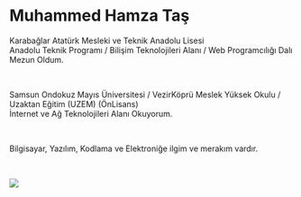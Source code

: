 <!DOCTYPE html>
<html lang="tr">
<head>
  <meta charset="UTF-8">
</head>
<body>
  <h1>Muhammed Hamza Taş</h1>
<p>Karabağlar Atatürk Mesleki ve Teknik Anadolu Lisesi <br/>
Anadolu Teknik Programı / Bilişim Teknolojileri Alanı / Web Programcılığı Dalı Mezun Oldum.
</p>
<br/>
<p>Samsun Ondokuz Mayıs Üniversitesi / VezirKöprü Meslek Yüksek Okulu / Uzaktan Eğitim (UZEM) (ÖnLisans) 
<br/>İnternet ve Ağ Teknolojileri Alanı Okuyorum.</p>
<br/>
<p>Bilgisayar, Yazılım, Kodlama ve Elektroniğe ilgim ve merakım vardır.</p>
<br/>

<a href="https://www.linkedin.com/in/muhammedhamzatas"><img src="https://img.shields.io/badge/LinkedIn-0077B5?style=for-the-badge&logo=linkedin&logoColor=white"/></a>

</body>
</html> 
